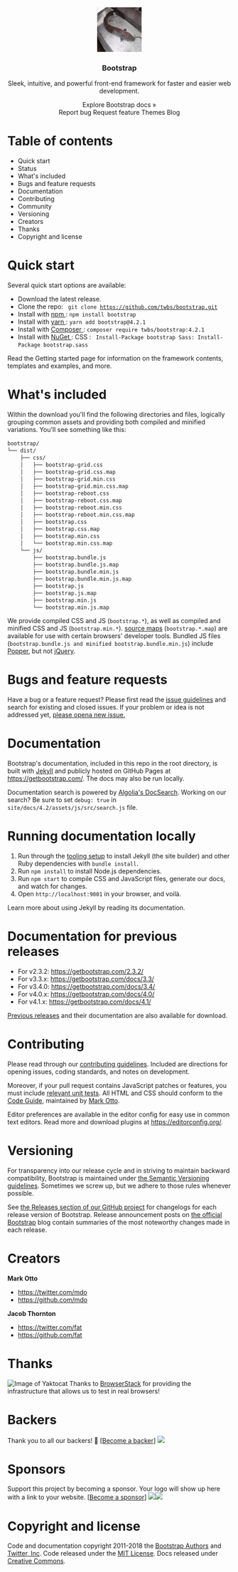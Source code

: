 <link rel="stylesheet" href="./readme.css">
<div style="text-align:center">
    <img src=./images/luon.jpg style="width:100px; height:100px;">
    <h3>Bootstrap</h3>
    <p>Sleek, intuitive, and powerful front-end framework for faster and easier web development.</p>
    <a>Explore Bootstrap docs » </a>
    <div class="menu">
        <a>Report bug</a>
        <a>Request feature </a>
        <a>Themes</a>
        <a>Blog</a>
    </div>
</div>

# Table of contents
* <a>Quick start</a>
* <a>Status</a>
* <a>What's included</a>
* <a>Bugs and feature requests</a>
* <a>Documentation</a>
* <a>Contributing</a>
* <a>Community</a>
* <a>Versioning</a>
* <a>Creators</a>
* <a>Thanks</a>
* <a>Copyright and license</a>
# Quick start
Several quick start options are available:
* <a>Download the latest release.</a>
* Clone the repo: <code> git clone https://github.com/twbs/bootstrap.git </code>
* Install with [npm ](https://www.npmjs.com/): ` npm install bootstrap `
* Install with [yarn ](https://yarnpkg.com/): ` yarn add bootstrap@4.2.1 `
* Install with [Composer ](https://getcomposer.org/): ` composer require twbs/bootstrap:4.2.1 `
* Install with [NuGet ](https://www.nuget.org/): CSS : ` Install-Package bootstrap Sass: Install-Package bootstrap.sass`
<p>Read the Getting started page for information on the framework contents, templates and examples, and more.</p>

# What's included
Within the download you'll find the following directories and files, logically grouping common assets and providing both compiled and minified variations. You'll see something like this:
```
bootstrap/
└── dist/
    ├── css/
    │   ├── bootstrap-grid.css
    │   ├── bootstrap-grid.css.map
    │   ├── bootstrap-grid.min.css
    │   ├── bootstrap-grid.min.css.map
    │   ├── bootstrap-reboot.css
    │   ├── bootstrap-reboot.css.map
    │   ├── bootstrap-reboot.min.css
    │   ├── bootstrap-reboot.min.css.map
    │   ├── bootstrap.css
    │   ├── bootstrap.css.map
    │   ├── bootstrap.min.css
    │   └── bootstrap.min.css.map
    └── js/
        ├── bootstrap.bundle.js
        ├── bootstrap.bundle.js.map
        ├── bootstrap.bundle.min.js
        ├── bootstrap.bundle.min.js.map
        ├── bootstrap.js
        ├── bootstrap.js.map
        ├── bootstrap.min.js
        └── bootstrap.min.js.map
```
We provide compiled CSS and JS (`bootstrap.*`), as well as compiled and minified CSS and JS (`bootstrap.min.*`). [source maps](https://developers.google.com/web/tools/chrome-devtools/javascript/source-maps) (`bootstrap.*.map`) are available for use with certain browsers' developer tools. Bundled JS files (`bootstrap.bundle.js and minified bootstrap.bundle.min.js`) include [Popper](https://popper.js.org/), but not [jQuery](https://jquery.com/).

# Bugs and feature requests
Have a bug or a feature request? Please first read the [issue guidelines](https://github.com/twbs/bootstrap/blob/master/CONTRIBUTING.md#using-the-issue-tracker) and search for existing and closed issues. If your problem or idea is not addressed yet, [please opena new issue.](https://github.com/twbs/bootstrap/issues/new)

# Documentation
Bootstrap's documentation, included in this repo in the root directory, is built with [Jekyll](https://jekyllrb.com/) and publicly hosted on GitHub Pages at https://getbootstrap.com/. The docs may also be run locally.

Documentation search is powered by [Algolia's DocSearch](https://community.algolia.com/docsearch/). Working on our search? Be sure to set `debug: true` in `site/docs/4.2/assets/js/src/search.js` file.

# Running documentation locally
1. Run through the [tooling setup](https://getbootstrap.com/docs/4.2/getting-started/build-tools/#tooling-setup) to install Jekyll (the site builder) and other Ruby dependencies with `bundle install`.
2. Run `npm install` to install Node.js dependencies.
3. Run `npm start` to compile CSS and JavaScript files, generate our docs, and watch for changes.
4. Open `http://localhost:9001` in your browser, and voilà.

Learn more about using Jekyll by reading its documentation.

# Documentation for previous releases
* For v2.3.2: https://getbootstrap.com/2.3.2/
* For v3.3.x: https://getbootstrap.com/docs/3.3/
* For v3.4.0: https://getbootstrap.com/docs/3.4/
* For v4.0.x: https://getbootstrap.com/docs/4.0/
* For v4.1.x: https://getbootstrap.com/docs/4.1/

[Previous releases](https://github.com/twbs/bootstrap/releases) and their documentation are also available for download.

# Contributing
Please read through our [contributing guidelines](https://github.com/twbs/bootstrap/blob/master/CONTRIBUTING.md). Included are directions for opening issues, coding standards, and notes on development.

Moreover, if your pull request contains JavaScript patches or features, you must include [relevant unit tests](https://github.com/twbs/bootstrap/tree/master/js/tests). All HTML and CSS should conform to the [Code Guide](https://github.com/mdo/code-guide), maintained by [Mark Otto](https://github.com/mdo).

Editor preferences are available in the editor config for easy use in common text editors. Read more and download plugins at https://editorconfig.org/.

# Versioning

For transparency into our release cycle and in striving to maintain backward compatibility, Bootstrap is maintained under [the Semantic Versioning guidelines](https://semver.org/). Sometimes we screw up, but we adhere to those rules whenever possible.

See [the Releases section of our GitHub project](https://github.com/twbs/bootstrap/releases) for changelogs for each release version of Bootstrap. Release announcement posts on [the official Bootstrap](https://blog.getbootstrap.com/) blog contain summaries of the most noteworthy changes made in each release.

# Creators
**Mark Otto**

   * https://twitter.com/mdo
   * https://github.com/mdo

**Jacob Thornton**

  * https://twitter.com/fat
  *  https://github.com/fat

# Thanks
![Image of Yaktocat](https://camo.githubusercontent.com/60f9eba6b13f38bad02ef92c3665696845dbe501/68747470733a2f2f6c6976652e62726f77736572737461636b2e636f6d2f696d616765732f6f70656e736f757263652f62726f77736572737461636b2d6c6f676f2e737667)
Thanks to [BrowserStack](https://www.browserstack.com/) for providing the infrastructure that allows us to test in real browsers!

# Backers
Thank you to all our backers! 🙏 [[Become a backer](https://opencollective.com/bootstrap#backer)]
![](https://camo.githubusercontent.com/e6b3f13174c6a220d7a7bab7640520d118a3728a/68747470733a2f2f6f70656e636f6c6c6563746976652e636f6d2f626f6f7473747261702f6261636b6572732e7376673f77696474683d383930)

# Sponsors
Support this project by becoming a sponsor. Your logo will show up here with a link to your website. [[Become a sponsor](https://opencollective.com/bootstrap#sponsor)]
![](https://camo.githubusercontent.com/da316bb98e432449140eadfcb06fd383454ef8a6/68747470733a2f2f6f70656e636f6c6c6563746976652e636f6d2f626f6f7473747261702f73706f6e736f722f302f6176617461722e737667)![](https://camo.githubusercontent.com/541dc497f4363598d38e7f35fdcd8d4e1ea59fe7/68747470733a2f2f6f70656e636f6c6c6563746976652e636f6d2f626f6f7473747261702f73706f6e736f722f312f6176617461722e737667)

# Copyright and license
Code and documentation copyright 2011-2018 the [Bootstrap Authors](https://github.com/twbs/bootstrap/graphs/contributors) and [Twitter, Inc](https://twitter.com/). Code released under the [MIT License](https://github.com/twbs/bootstrap/blob/master/LICENSE). Docs released under [Creative Commons](https://github.com/twbs/bootstrap/blob/master/docs/LICENSE).